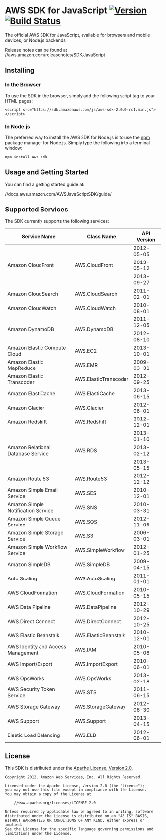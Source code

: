 # AWS SDK for JavaScript [![Version](https://badge.fury.io/js/aws-sdk.png)](//badge.fury.io/js/aws-sdk) [![Build Status](https://travis-ci.org/aws/aws-sdk-js.png?branch=master)](https://travis-ci.org/aws/aws-sdk-js)

The official AWS SDK for JavaScript, available for browsers and mobile devices,
or Node.js backends

Release notes can be found at //aws.amazon.com/releasenotes/SDK/JavaScript

## Installing

### In the Browser

To use the SDK in the browser, simply add the following script tag to your
HTML pages:

    <script src="https://sdk.amazonaws.com/js/aws-sdk-2.0.0-rc1.min.js"></script>

### In Node.js

The preferred way to install the AWS SDK for Node.js is to use the
[npm](//npmjs.org) package manager for Node.js. Simply type the following
into a terminal window:

```sh
npm install aws-sdk
```

## Usage and Getting Started

You can find a getting started guide at:

//docs.aws.amazon.com/AWSJavaScriptSDK/guide/

## Supported Services

The SDK currently supports the following services:

<table>
  <thead>
    <th>Service Name</th>
    <th>Class Name</th>
    <th>API Version</th>
  </thead>
  <tbody>
    <tr><td rowspan="3">Amazon CloudFront</td><td rowspan="3">AWS.CloudFront</td><td>2012-05-05</td></tr>
    <tr><td>2013-05-12</td></tr>
    <tr><td>2013-09-27</td></tr>
    <tr><td>Amazon CloudSearch</td><td>AWS.CloudSearch</td><td>2011-02-01</td></tr>
    <tr><td>Amazon CloudWatch</td><td>AWS.CloudWatch</td><td>2010-08-01</td></tr>
    <tr><td rowspan="2">Amazon DynamoDB</td><td rowspan="2">AWS.DynamoDB</td><td>2011-12-05</td></tr>
    <tr><td>2012-08-10</td></tr>
    <tr><td>Amazon Elastic Compute Cloud</td><td>AWS.EC2</td><td>2013-10-01</td></tr>
    <tr><td>Amazon Elastic MapReduce</td><td>AWS.EMR</td><td>2009-03-31</td></tr>
    <tr><td>Amazon Elastic Transcoder</td><td>AWS.ElasticTranscoder</td><td>2012-09-25</td></tr>
    <tr><td>Amazon ElastiCache</td><td>AWS.ElastiCache</td><td>2013-06-15</td></tr>
    <tr><td>Amazon Glacier</td><td>AWS.Glacier</td><td>2012-06-01</td></tr>
    <tr><td>Amazon Redshift</td><td>AWS.Redshift</td><td>2012-12-01</td></tr>
    <tr><td rowspan="3">Amazon Relational Database Service</td><td rowspan="3">AWS.RDS</td><td>2013-01-10</td></tr>
    <tr><td>2013-02-12</td></tr>
    <tr><td>2013-05-15</td></tr>
    <tr><td>Amazon Route 53</td><td>AWS.Route53</td><td>2012-12-12</td></tr>
    <tr><td>Amazon Simple Email Service</td><td>AWS.SES</td><td>2010-12-01</td></tr>
    <tr><td>Amazon Simple Notification Service</td><td>AWS.SNS</td><td>2010-03-31</td></tr>
    <tr><td>Amazon Simple Queue Service</td><td>AWS.SQS</td><td>2012-11-05</td></tr>
    <tr><td>Amazon Simple Storage Service</td><td>AWS.S3</td><td>2006-03-01</td></tr>
    <tr><td>Amazon Simple Workflow Service</td><td>AWS.SimpleWorkflow</td><td>2012-01-25</td></tr>
    <tr><td>Amazon SimpleDB</td><td>AWS.SimpleDB</td><td>2009-04-15</td></tr>
    <tr><td>Auto Scaling</td><td>AWS.AutoScaling</td><td>2011-01-01</td></tr>
    <tr><td>AWS CloudFormation</td><td>AWS.CloudFormation</td><td>2010-05-15</td></tr>
    <tr><td>AWS Data Pipeline</td><td>AWS.DataPipeline</td><td>2012-10-29</td></tr>
    <tr><td>AWS Direct Connect</td><td>AWS.DirectConnect</td><td>2012-10-25</td></tr>
    <tr><td>AWS Elastic Beanstalk</td><td>AWS.ElasticBeanstalk</td><td>2010-12-01</td></tr>
    <tr><td>AWS Identity and Access Management</td><td>AWS.IAM</td><td>2010-05-08</td></tr>
    <tr><td>AWS Import/Export</td><td>AWS.ImportExport</td><td>2010-06-01</td></tr>
    <tr><td>AWS OpsWorks</td><td>AWS.OpsWorks</td><td>2013-02-18</td></tr>
    <tr><td>AWS Security Token Service</td><td>AWS.STS</td><td>2011-06-15</td></tr>
    <tr><td>AWS Storage Gateway</td><td>AWS.StorageGateway</td><td>2012-06-30</td></tr>
    <tr><td>AWS Support</td><td>AWS.Support</td><td>2013-04-15</td></tr>
    <tr><td>Elastic Load Balancing</td><td>AWS.ELB</td><td>2012-06-01</td></tr>
  </tbody>
</table>

## License

This SDK is distributed under the
[Apache License, Version 2.0](//www.apache.org/licenses/LICENSE-2.0).

```no-highlight
Copyright 2012. Amazon Web Services, Inc. All Rights Reserved.

Licensed under the Apache License, Version 2.0 (the "License");
you may not use this file except in compliance with the License.
You may obtain a copy of the License at

    //www.apache.org/licenses/LICENSE-2.0

Unless required by applicable law or agreed to in writing, software
distributed under the License is distributed on an "AS IS" BASIS,
WITHOUT WARRANTIES OR CONDITIONS OF ANY KIND, either express or implied.
See the License for the specific language governing permissions and
limitations under the License.
```
